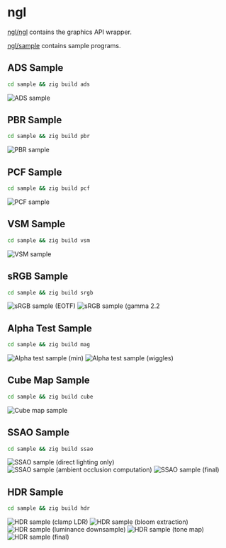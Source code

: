 # ngl

[ngl/ngl](ngl) contains the graphics API wrapper.

[ngl/sample](sample) contains sample programs.


## ADS Sample
```sh
cd sample && zig build ads
```
![ADS sample](sample/capture/ads.png)


## PBR Sample
```sh
cd sample && zig build pbr
```
![PBR sample](sample/capture/pbr.png)


## PCF Sample
```sh
cd sample && zig build pcf
```
![PCF sample](sample/capture/pcf.png)


## VSM Sample
```sh
cd sample && zig build vsm
```
![VSM sample](sample/capture/vsm.png)


## sRGB Sample
```sh
cd sample && zig build srgb
```
![sRGB sample (EOTF)](sample/capture/srgb_eotf.png)
![sRGB sample (gamma 2.2](sample/capture/srgb_gamma_2_2.png)


## Alpha Test Sample
```sh
cd sample && zig build mag
```
![Alpha test sample (min)](sample/capture/alpha_test_min.png)
![Alpha test sample (wiggles)](sample/capture/alpha_test_wiggles.png)


## Cube Map Sample
```sh
cd sample && zig build cube
```
![Cube map sample](sample/capture/cube_map.png)


## SSAO Sample
```sh
cd sample && zig build ssao
```
![SSAO sample (direct lighting only)](sample/capture/ssao_color.png)
![SSAO sample (ambient occlusion computation)](sample/capture/ssao_ao.png)
![SSAO sample (final)](sample/capture/ssao_final.png)


## HDR Sample
```sh
cd sample && zig build hdr
```
![HDR sample (clamp LDR)](sample/capture/hdr_clamp.png)
![HDR sample (bloom extraction)](sample/capture/hdr_bloom.png)
![HDR sample (luminance downsample)](sample/capture/hdr_luminance.png)
![HDR sample (tone map)](sample/capture/hdr_tone_map.png)
![HDR sample (final)](sample/capture/hdr_final.png)
